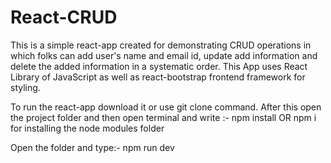 # React-CRUD

This is a simple react-app created for demonstrating CRUD operations in which folks can add user's name and email id, update add information and delete the added information in a systematic order.
This App uses React Library of JavaScript as well as react-bootstrap frontend framework for styling.

To run the react-app download it or use git clone command. After this open the project folder and then open terminal and write :-
npm install OR npm i for installing the node modules folder

Open the folder and type:-
npm run dev
